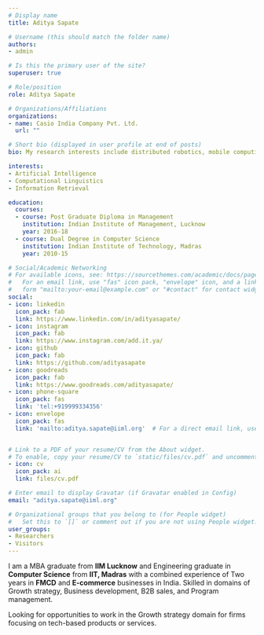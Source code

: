 ```yaml
---
# Display name
title: Aditya Sapate

# Username (this should match the folder name)
authors:
- admin

# Is this the primary user of the site?
superuser: true

# Role/position
role: Aditya Sapate

# Organizations/Affiliations
organizations:
- name: Casio India Company Pvt. Ltd.
  url: ""

# Short bio (displayed in user profile at end of posts)
bio: My research interests include distributed robotics, mobile computing and programmable matter.

interests:
- Artificial Intelligence
- Computational Linguistics
- Information Retrieval

education:
  courses:
  - course: Post Graduate Diploma in Management
    institution: Indian Institute of Management, Lucknow
    year: 2016-18
  - course: Dual Degree in Computer Science
    institution: Indian Institute of Technology, Madras
    year: 2010-15

# Social/Academic Networking
# For available icons, see: https://sourcethemes.com/academic/docs/page-builder/#icons
#   For an email link, use "fas" icon pack, "envelope" icon, and a link in the
#   form "mailto:your-email@example.com" or "#contact" for contact widget.
social:
- icon: linkedin
  icon_pack: fab
  link: https://www.linkedin.com/in/adityasapate/
- icon: instagram
  icon_pack: fab
  link: https://www.instagram.com/add.it.ya/
- icon: github
  icon_pack: fab
  link: https://github.com/adityasapate
- icon: goodreads
  icon_pack: fab
  link: https://www.goodreads.com/adityasapate/
- icon: phone-square
  icon_pack: fas
  link: 'tel:+919999334356'  
- icon: envelope
  icon_pack: fas
  link: 'mailto:aditya.sapate@iiml.org'  # For a direct email link, use "mailto:test@example.org".


# Link to a PDF of your resume/CV from the About widget.
# To enable, copy your resume/CV to `static/files/cv.pdf` and uncomment the lines below.
- icon: cv
  icon_pack: ai
  link: files/cv.pdf

# Enter email to display Gravatar (if Gravatar enabled in Config)
email: "aditya.sapate@iiml.org"

# Organizational groups that you belong to (for People widget)
#   Set this to `[]` or comment out if you are not using People widget.
user_groups:
- Researchers
- Visitors
---
```


I am a MBA graduate from <b>IIM Lucknow</b> and Engineering graduate in <b>Computer Science</b> from <b>IIT, Madras</b> with a combined experience of Two years in <b>FMCD</b> and <b>E-commerce</b> businesses in India. Skilled in domains of Growth strategy, Business development, B2B sales, and Program management.

Looking for opportunities to work in the Growth strategy domain for firms focusing on tech-based products or services.
